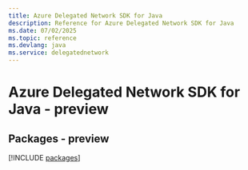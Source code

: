 ```yaml
---
title: Azure Delegated Network SDK for Java
description: Reference for Azure Delegated Network SDK for Java
ms.date: 07/02/2025
ms.topic: reference
ms.devlang: java
ms.service: delegatednetwork
---
```

# Azure Delegated Network SDK for Java - preview
## Packages - preview
[!INCLUDE [packages](delegated-network-index.md)]